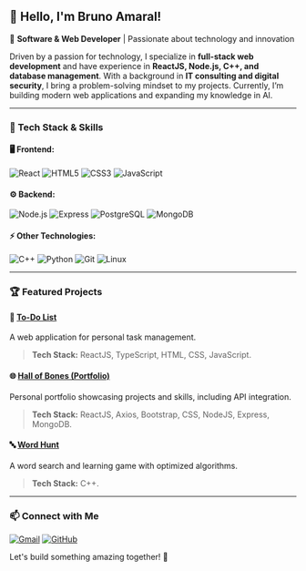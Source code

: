## 👋 Hello, I'm Bruno Amaral!

🚀 **Software & Web Developer** | Passionate about technology and innovation

Driven by a passion for technology, I specialize in **full-stack web development** and have experience in **ReactJS, Node.js, C++, and database management**. With a background in **IT consulting and digital security**, I bring a problem-solving mindset to my projects. Currently, I’m building modern web applications and expanding my knowledge in AI.

---

### 🔧 Tech Stack & Skills

#### 🖥️ Frontend:
![React](https://img.shields.io/badge/-React-61DAFB?logo=react&logoColor=white&style=for-the-badge)
![HTML5](https://img.shields.io/badge/-HTML5-E34F26?logo=html5&logoColor=white&style=for-the-badge)
![CSS3](https://img.shields.io/badge/-CSS3-1572B6?logo=css3&logoColor=white&style=for-the-badge)
![JavaScript](https://img.shields.io/badge/-JavaScript-F7DF1E?logo=javascript&logoColor=black&style=for-the-badge)

#### ⚙️ Backend:
![Node.js](https://img.shields.io/badge/-Node.js-339933?logo=node.js&logoColor=white&style=for-the-badge)
![Express](https://img.shields.io/badge/-Express-000000?logo=express&logoColor=white&style=for-the-badge)
![PostgreSQL](https://img.shields.io/badge/-PostgreSQL-4169E1?logo=postgresql&logoColor=white&style=for-the-badge)
![MongoDB](https://img.shields.io/badge/-MongoDB-47A248?logo=mongodb&logoColor=white&style=for-the-badge)

#### ⚡ Other Technologies:
![C++](https://img.shields.io/badge/-C++-00599C?logo=c%2B%2B&logoColor=white&style=for-the-badge)
![Python](https://img.shields.io/badge/-Python-3776AB?logo=python&logoColor=white&style=for-the-badge)
![Git](https://img.shields.io/badge/-Git-F05032?logo=git&logoColor=white&style=for-the-badge)
![Linux](https://img.shields.io/badge/-Linux-FCC624?logo=linux&logoColor=black&style=for-the-badge)

---

### 🏆 Featured Projects

#### 📝 [To-Do List](https://github.com/amaralBruno27866/todoList)
A web application for personal task management.
> **Tech Stack:** ReactJS, TypeScript, HTML, CSS, JavaScript.

#### 🌐 [Hall of Bones (Portfolio)](https://github.com/amaralBruno27866/the_hall_of_bones)
Personal portfolio showcasing projects and skills, including API integration.
> **Tech Stack:** ReactJS, Axios, Bootstrap, CSS, NodeJS, Express, MongoDB.

#### 🔤 [Word Hunt](https://github.com/amaralBruno27866/wordHunt)
A word search and learning game with optimized algorithms.
> **Tech Stack:** C++.

---

### 📫 Connect with Me
[![Gmail](https://img.shields.io/badge/-Email-D14836?logo=gmail&logoColor=white&style=for-the-badge)](mailto:b.alencar.amaral@gmail.com)
[![GitHub](https://img.shields.io/badge/-GitHub-181717?logo=github&logoColor=white&style=for-the-badge)](https://github.com/amaralBruno27866)

Let's build something amazing together! 🚀
